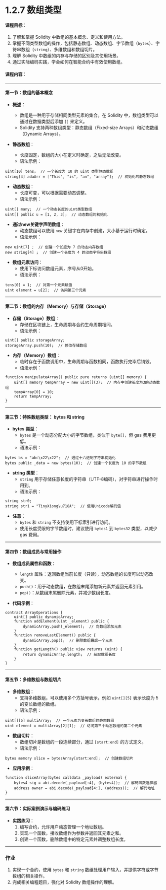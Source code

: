 # 1.2.7 数组类型

#### 课程目标：

1. 了解和掌握 Solidity 中数组的基本概念、定义和使用方法。
2. 掌握不同类型数组的操作，包括静态数组、动态数组、字节数组（`bytes`）、字符串数组（`string`）、多维数组和数组切片。
3. 理解 Solidity 中数组的内存与存储的区别及其使用场景。
4. 通过实际编码实践，学会如何在智能合约中有效使用数组。

#### 课程内容：

---

#### **第一节：数组的基本概念**

- **概述**：

  - 数组是一种用于存储相同类型元素的集合。在 Solidity 中，数组类型可以通过在数据类型后添加 `[]` 来定义。
  - Solidity 支持两种数组类型：静态数组（Fixed-size Arrays）和动态数组（Dynamic Arrays）。
- **静态数组**：

  - 长度固定，数组的大小在定义时确定，之后无法改变。
  - 语法示例：

```solidity
uint[10] tens;  // 一个长度为 10 的 uint 类型静态数组
string[4] adaArr = ["This", "is", "an", "array"];  // 初始化的静态数组
```

- **动态数组**：
	- 长度可变，可以根据需要动态调整。
	- 语法示例：
```solidity
uint[] many;  // 一个动态长度的uint类型数组
uint[] public u = [1, 2, 3];  // 动态数组的初始化
```

- **通过****new****关键字声明数组**：
  - 动态数组可以使用 `new` 关键字在内存中创建，大小基于运行时确定。
  - 语法示例：
```solidity
new uint[7] ;  // 创建一个长度为 7 的动态内存数组
new string[4] ;  // 创建一个长度为 4 的动态字符串数组
```

- **数组元素访问**：
	- 使用下标访问数组元素，序号从0开始。
	- 语法示例：
```solidity
tens[0] = 1;  // 对第一个元素赋值
uint element = u[2];  // 访问第三个元素
```
---

#### **第二节：数组的内存（Memory）与存储（Storage）**

- **存储（Storage）数组**：
  - 存储在区块链上，生命周期与合约生命周期相同。
  - 语法示例：

```solidity
uint[] public storageArray;
storageArray.push(10);  // 修改存储数组
```
- **内存（Memory）数组**：
	- 临时存在于函数调用中，生命周期与函数相同，函数执行完毕后销毁。
	- 语法示例：
```solidity
function manipulateArray() public pure returns (uint[] memory) {
    uint[] memory tempArray = new uint[](3);  // 内存中创建长度为3的动态数组
    tempArray[0] = 10;
    return tempArray;
}
```

---

####  **第三节：特殊数组类型：** **bytes** **和** **string**

- **bytes** **类型**：
  - `bytes` 是一个动态分配大小的字节数组，类似于 `byte[]`，但 gas 费用更低。
  - 语法示例：
```solidity
bytes bs = "abc\x22\x22";  // 通过十六进制字符串初始化
bytes public _data = new bytes(10);  // 创建一个长度为 10 的字节数组

```

- **string** **类型**：
	- `string` 用于存储任意长度的字符串（UTF-8编码），对字符串进行操作时用到。
	- 语法示例：
```solidity
string str0;
string str1 = "TinyXiong\u718A";  // 使用Unicode编码值
```

- **注意**：
  - `bytes` 和 `string` 不支持使用下标索引进行访问。
  - 使用长度受限的字节数组时，建议使用 `bytes1` 到 `bytes32` 类型，以减少 gas 费用。

---

#### **第四节：数组成员与常用操作**

- **数组成员属性和函数**：

  - `length` 属性：返回数组当前长度（只读），动态数组的长度可以动态改变。
  - `push()`：用于动态数组，在数组末尾添加新元素并返回元素引用。
  - `pop()`：从数组末尾删除元素，并减少数组长度。
- **代码示例**：

```solidity
contract ArrayOperations {
    uint[] public dynamicArray;
    function addElement(uint _element) public {
        dynamicArray.push(_element);  // 向数组添加元素
    }
    function removeLastElement() public {
        dynamicArray.pop();  // 删除数组最后一个元素
    }
    function getLength() public view returns (uint) {
        return dynamicArray.length;  // 获取数组长度
    }
}
```

---

#### **第五节：多维数组与数组切片**

- **多维数组**：
  - 支持多维数组，可以使用多个方括号表示，例如 `uint[][5]` 表示长度为 5 的变长数组的数组。
  - 语法示例：
```solidity
uint[][5] multiArray;  // 一个元素为变长数组的静态数组
uint element = multiArray[2][1];  // 访问第三个动态数组的第二个元素
```
- **数组切片**：
	- 数组切片是数组的一段连续部分，通过 `[start:end]` 的方式定义。
	- 语法示例：
```solidity
bytes memory slice = bytesArray[start:end];  // 创建数组切片
```

- **应用示例**：

```solidity
function sliceArray(bytes calldata _payload) external {
    bytes4 sig = abi.decode(_payload[:4], (bytes4));  // 解码函数选择器
    address owner = abi.decode(_payload[4:], (address));  // 解码地址
}
```

---

#### **第六节：实际案例演示与编码练习**

- **实践练习**：
  1. 编写合约，允许用户动态管理一个地址数组。
  2. 实现一个函数，接收数组作为参数并返回其元素之和。
  3. 创建一个函数，删除数组中的特定元素并调整数组长度。

---

### 作业

1. 实现一个合约，使用 `bytes` 和 `string` 数组处理用户输入，并提供字符或字节数组的相关操作。
2. 完成相关编程题目，强化对 Solidity 数组操作的理解。
